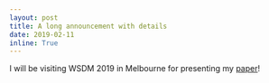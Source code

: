 ```yaml
---
layout: post
title: A long announcement with details
date: 2019-02-11 
inline: True
---
```


I will be visiting WSDM 2019 in Melbourne for presenting my [paper](https://dl.acm.org/doi/10.1145/3289600.3291010)!
